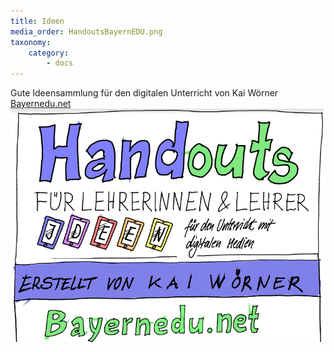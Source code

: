 ```yaml
---
title: Ideen
media_order: HandoutsBayernEDU.png
taxonomy:
    category:
        - docs
---
```


Gute Ideensammlung für den digitalen Unterricht von Kai Wörner [Bayernedu.net](https://drive.google.com/file/d/107xVeRA6J_tfBTXPlbW9AJhe_ICWUdsg/view)
![](HandoutsBayernEDU.png)